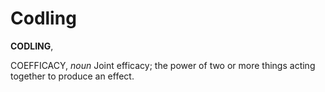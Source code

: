# Codling

**CODLING**,

COEFFICACY, _noun_ Joint efficacy; the power of two or more things acting together to produce an effect.